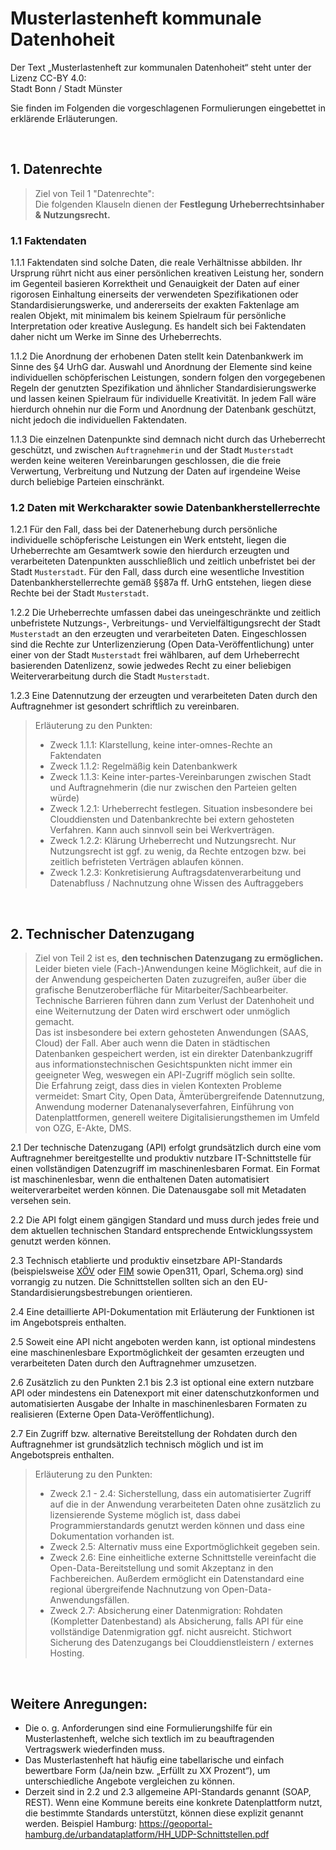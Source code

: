 



# Musterlastenheft kommunale Datenhoheit

Der Text „Musterlastenheft zur kommunalen Datenhoheit“ steht unter der Lizenz CC-BY 4.0:\
Stadt Bonn / Stadt Münster

Sie finden im Folgenden die vorgeschlagenen Formulierungen eingebettet in erklärende Erläuterungen.

<br/>

## 1. Datenrechte

> Ziel von Teil 1 "Datenrechte": \
> Die folgenden Klauseln  dienen der **Festlegung Urheberrechtsinhaber & Nutzungsrecht.**

### 1.1 Faktendaten

1.1.1 Faktendaten sind solche Daten, die reale Verhältnisse abbilden. Ihr Ursprung rührt nicht aus einer persönlichen kreativen Leistung her, sondern im Gegenteil basieren Korrektheit und Genauigkeit der Daten auf einer rigorosen Einhaltung einerseits der verwendeten Spezifikationen oder Standardisierungswerke, und andererseits der exakten Faktenlage am realen Objekt, mit minimalem bis keinem Spielraum für persönliche Interpretation oder kreative Auslegung. Es handelt sich bei Faktendaten daher nicht um Werke im Sinne des Urheberrechts.

1.1.2 Die Anordnung der erhobenen Daten stellt kein Datenbankwerk im Sinne des §4 UrhG dar. Auswahl und Anordnung der Elemente sind keine individuellen schöpferischen Leistungen, sondern folgen den vorgegebenen Regeln der genutzten Spezifikation und ähnlicher Standardisierungswerke und lassen keinen Spielraum für individuelle Kreativität. In jedem Fall wäre hierdurch ohnehin nur die Form und Anordnung der Datenbank geschützt, nicht jedoch die individuellen Faktendaten.

1.1.3 Die einzelnen Datenpunkte sind demnach nicht durch das Urheberrecht geschützt, und zwischen `Auftragnehmerin` und der Stadt `Musterstadt` werden keine weiteren Vereinbarungen geschlossen, die die freie Verwertung, Verbreitung und Nutzung der Daten auf irgendeine Weise durch beliebige Parteien einschränkt.

### 1.2 Daten mit Werkcharakter sowie Datenbankherstellerrechte

1.2.1 Für den Fall, dass bei der Datenerhebung durch persönliche individuelle schöpferische Leistungen ein Werk entsteht, liegen die Urheberrechte am Gesamtwerk sowie den hierdurch erzeugten und verarbeiteten Datenpunkten ausschließlich und zeitlich unbefristet bei der Stadt `Musterstadt`. Für den Fall, dass durch eine wesentliche Investition Datenbankherstellerrechte gemäß §§87a ff. UrhG entstehen, liegen diese Rechte bei der Stadt `Musterstadt`.

1.2.2 Die Urheberrechte umfassen dabei das uneingeschränkte und zeitlich unbefristete Nutzungs-, Verbreitungs- und Vervielfältigungsrecht der Stadt `Musterstadt` an den erzeugten und verarbeiteten Daten. Eingeschlossen sind die Rechte zur Unterlizenzierung (Open Data-Veröffentlichung) unter einer von der Stadt `Musterstadt` frei wählbaren, auf dem Urheberrecht basierenden Datenlizenz, sowie jedwedes Recht zu einer beliebigen Weiterverarbeitung durch die Stadt `Musterstadt`.

1.2.3 Eine Datennutzung der erzeugten und verarbeiteten Daten durch den Auftragnehmer ist gesondert schriftlich zu vereinbaren.


> Erläuterung zu den Punkten:
> * Zweck 1.1.1: Klarstellung, keine inter-omnes-Rechte an Faktendaten
> * Zweck 1.1.2: Regelmäßig kein Datenbankwerk
> * Zweck 1.1.3: Keine inter-partes-Vereinbarungen zwischen Stadt und Auftragnehmerin (die nur zwischen den Parteien gelten würde)
> * Zweck 1.2.1: Urheberrecht festlegen. Situation insbesondere bei Clouddiensten und Datenbankrechte bei extern gehosteten Verfahren. Kann auch sinnvoll sein bei Werkverträgen.
> * Zweck 1.2.2: Klärung Urheberrecht und Nutzungsrecht. Nur Nutzungsrecht ist ggf. zu wenig, da Rechte entzogen bzw. bei zeitlich befristeten Verträgen ablaufen können.
> * Zweck 1.2.3: Konkretisierung Auftragsdatenverarbeitung und Datenabfluss / Nachnutzung ohne Wissen des Auftraggebers


 <br/>

## 2. Technischer Datenzugang

> Ziel von Teil 2 ist es, **den technischen Datenzugang zu ermöglichen.**\
> Leider bieten viele (Fach-)Anwendungen keine Möglichkeit, auf die in der Anwendung gespeicherten Daten zuzugreifen, außer über die grafische Benutzeroberfläche für Mitarbeiter/Sachbearbeiter.\
> Technische Barrieren führen dann zum Verlust der Datenhoheit und eine Weiternutzung der Daten wird erschwert oder unmöglich gemacht. \
> Das ist insbesondere bei extern gehosteten Anwendungen (SAAS, Cloud) der Fall. Aber auch wenn die Daten in städtischen Datenbanken gespeichert werden, ist ein direkter Datenbankzugriff aus informationstechnischen Gesichtspunkten nicht immer ein geeigneter Weg, weswegen ein API-Zugriff möglich sein sollte. \
> Die Erfahrung zeigt, dass dies in vielen Kontexten Probleme vermeidet: Smart City, Open Data, Ämterübergreifende Datennutzung, Anwendung moderner Datenanalyseverfahren, Einführung von Datenplattformen, generell weitere Digitalisierungsthemen im Umfeld von OZG, E-Akte, DMS.


2.1 Der technische Datenzugang (API) erfolgt grundsätzlich durch eine vom Auftragnehmer bereitgestellte und produktiv nutzbare IT-Schnittstelle für einen vollständigen Datenzugriff im maschinenlesbaren Format. Ein Format ist maschinenlesbar, wenn die enthaltenen Daten automatisiert weiterverarbeitet werden können. Die Datenausgabe soll mit Metadaten versehen sein.

2.2 Die API folgt einem gängigen Standard und muss durch jedes freie und dem aktuellen technischen Standard entsprechende Entwicklungssystem genutzt werden können.

2.3 Technisch etablierte und produktiv einsetzbare API-Standards (beispielsweise [XÖV](https://www.xoev.de/) oder [FIM](https://fimportal.de/) sowie Open311, Oparl, Schema.org) sind vorrangig zu nutzen. Die Schnittstellen sollten sich an den EU-Standardisierungsbestrebungen orientieren.

2.4 Eine detaillierte API-Dokumentation mit Erläuterung der Funktionen ist im Angebotspreis enthalten.

2.5 Soweit eine API nicht angeboten werden kann, ist optional mindestens eine maschinenlesbare Exportmöglichkeit der gesamten erzeugten und verarbeiteten Daten durch den Auftragnehmer umzusetzen.

2.6 Zusätzlich zu den Punkten 2.1 bis 2.3 ist optional eine extern nutzbare API oder mindestens ein Datenexport mit einer datenschutzkonformen und automatisierten Ausgabe der Inhalte in maschinenlesbaren Formaten zu realisieren (Externe Open Data-Veröffentlichung).

2.7 Ein Zugriff bzw. alternative Bereitstellung der Rohdaten durch den Auftragnehmer ist grundsätzlich technisch möglich und ist im Angebotspreis enthalten.


> Erläuterung zu den Punkten:
> * Zweck 2.1 - 2.4: Sicherstellung, dass ein automatisierter Zugriff auf die in der Anwendung verarbeiteten Daten ohne zusätzlich zu lizensierende Systeme möglich ist, dass dabei Programmierstandards genutzt werden können und dass eine Dokumentation vorhanden ist.
> * Zweck 2.5: Alternativ muss eine Exportmöglichkeit gegeben sein.
> * Zweck 2.6: Eine einheitliche externe Schnittstelle vereinfacht die Open-Data-Bereitstellung und somit Akzeptanz in den Fachbereichen. Außerdem ermöglicht ein Datenstandard eine regional übergreifende Nachnutzung von Open-Data-Anwendungsfällen.
> * Zweck 2.7: Absicherung einer Datenmigration: Rohdaten (Kompletter Datenbestand) als Absicherung, falls API für eine vollständige Datenmigration ggf. nicht ausreicht. Stichwort Sicherung des Datenzugangs bei Clouddienstleistern / externes Hosting.

<br/>

## Weitere Anregungen:

* Die o. g. Anforderungen sind eine Formulierungshilfe für ein Musterlastenheft, welche sich textlich im zu beauftragenden Vertragswerk wiederfinden muss.
* Das Musterlastenheft hat häufig eine tabellarische und einfach bewertbare Form (Ja/nein bzw. „Erfüllt zu XX Prozent“), um unterschiedliche Angebote vergleichen zu können.
* Derzeit sind in 2.2 und 2.3 allgemeine API-Standards genannt (SOAP, REST). Wenn eine Kommune bereits eine konkrete Datenplattform nutzt, die bestimmte Standards unterstützt, können diese explizit genannt werden. Beispiel Hamburg: https://geoportal-hamburg.de/urbandataplatform/HH_UDP-Schnittstellen.pdf

